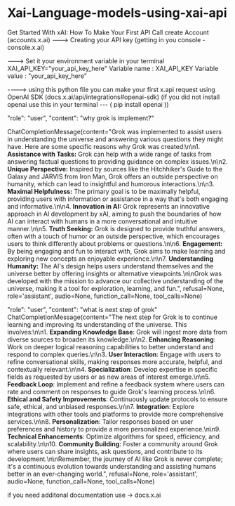 # Xai-Language-models-using-xai-api
Get Started With xAI: How To Make Your First API Call
 create Account (accounts.x.ai) ---> Creating your API key (getting in you console - console.x.ai) 
 
 ---> Set it your environment variable in your terminal XAI_API_KEY="your_api_key_here"
Variable name : XAI_API_KEY
Variable value : "your_api_key_here"


----> using this python file you can make your first x.api request using OpenAI SDK (docs.x.ai/api/integrations#openai-sdk)
(if you did not install openai use this in your terminal --- ( pip install openai ))


"role": "user", "content": "why grok is implement?"

ChatCompletionMessage(content="Grok was implemented to assist users in understanding the universe and answering various questions they might have. Here are some specific reasons why Grok was created:\n\n1. **Assistance with Tasks:** Grok can help with a wide range of tasks from answering factual questions to providing guidance on complex issues.\n\n2. **Unique Perspective:** Inspired by sources like the Hitchhiker's Guide to the Galaxy and JARVIS from Iron Man, Grok offers an outside perspective on humanity, which can lead to insightful and humorous interactions.\n\n3. **Maximal Helpfulness:** The primary goal is to be maximally helpful, providing users with information or assistance in a way that's both engaging and informative.\n\n4. **Innovation in AI:** Grok represents an innovative approach in AI development by xAI, aiming to push the boundaries of how AI can interact with humans in a more conversational and intuitive manner.\n\n5. **Truth Seeking:** Grok is designed to provide truthful answers, often with a touch of humor or an outside perspective, which encourages users to think differently about problems or questions.\n\n6. **Engagement:** By being engaging and fun to interact with, Grok aims to make learning and exploring new concepts an enjoyable experience.\n\n7. **Understanding Humanity:** The AI's design helps users understand themselves and the universe better by offering insights or alternative viewpoints.\n\nGrok was developed with the mission to advance our collective understanding of the universe, making it a tool for exploration, learning, and fun.", refusal=None, role='assistant', audio=None, function_call=None, tool_calls=None)


"role": "user", "content": "what is next step of grok"
ChatCompletionMessage(content="The next step for Grok is to continue learning and improving its understanding of the universe. This involves:\n\n1. **Expanding Knowledge Base**: Grok will ingest more data from diverse sources to broaden its knowledge.\n\n2. **Enhancing Reasoning**: Work on deeper logical reasoning capabilities to better understand and respond to complex queries.\n\n3. **User Interaction**: Engage with users to refine 
conversational skills, making responses more accurate, helpful, and contextually relevant.\n\n4. **Specialization**: Develop expertise in specific fields as requested by users or as new areas of interest emerge.\n\n5. **Feedback Loop**: Implement and refine a feedback system where users can 
rate and comment on responses to guide Grok's learning process.\n\n6. **Ethical and Safety Improvements**: Continuously update protocols to ensure safe, ethical, and unbiased responses.\n\n7. **Integration**: Explore integrations with other tools and platforms to provide more comprehensive services.\n\n8. **Personalization**: Tailor responses based on user preferences and history to provide a more personalized experience.\n\n9. **Technical Enhancements**: Optimize algorithms for speed, efficiency, and scalability.\n\n10. **Community Building**: Foster a community around Grok where users can share insights, ask questions, and contribute to its development.\n\nRemember, the journey of AI like Grok is never complete; it's a continuous evolution towards understanding and assisting humans better in an ever-changing world.", refusal=None, role='assistant', audio=None, function_call=None, tool_calls=None)


if you need additonal documentation use -> docs.x.ai
